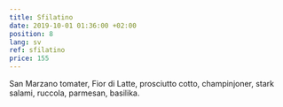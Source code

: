 ```yaml
---
title: Sfilatino
date: 2019-10-01 01:36:00 +02:00
position: 8
lang: sv
ref: sfilatino
price: 155
---
```


San Marzano tomater, Fior di Latte, prosciutto cotto, champinjoner, stark salami, ruccola, parmesan, basilika.
